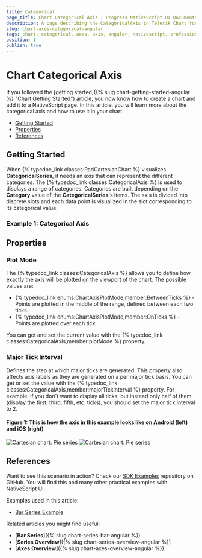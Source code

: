 ```yaml
---
title: Categorical
page_title: Chart Categorical Axis | Progress NativeScript UI Documentation
description: A page describing the CategoricalAxis in Telerik Chart for NativeScript
slug: chart-axes-categorical-angular
tags: chart, categorical, axes, axis, angular, nativescript, professional, ui
position: 1
publish: true
---
```


# Chart Categorical Axis

If you followed the [getting started]({% slug chart-getting-started-angular %} "Chart Getting Started") article, you now know how to create a chart and add it to a NativeScript page. In this article, you will learn more about the categorical axis and how to use it in your chart.

* [Getting Started](#getting-started)
* [Properties](#properties)
* [References](#references)

## Getting Started

When {% typedoc_link classes:RadCartesianChart %} visualizes **CategoricalSeries**, it needs an axis that can represent the different categories. The {% typedoc_link classes:CategoricalAxis %} is used to displays a range of categories. Categories are built depending on the **Category** value of the **CategoricalSeries**'s items. The axis is divided into discrete slots and each data point is visualized in the slot corresponding to its categorical value.

### Example 1: Categorical Axis

<snippet id='chart-angular-bar-series-component'/>
<snippet id='chart-angular-bar-series'/>

## Properties

### Plot Mode

The {% typedoc_link classes:CategoricalAxis %} allows you to define how exactly the axis will be plotted on the viewport of the chart. The possible values are:

* {% typedoc_link enums:ChartAxisPlotMode,member:BetweenTicks %} - Points are plotted in the middle of the range, defined between each two ticks.
* {% typedoc_link enums:ChartAxisPlotMode,member:OnTicks %} - Points are plotted over each tick.

You can get and set the current value with the {% typedoc_link classes:CategoricalAxis,member:plotMode %} property.

### Major Tick Interval

Defines the step at which major ticks are generated. This property also affects axis labels as they are generated on a per major tick basis. You can get or set the value with the {% typedoc_link classes:CategoricalAxis,member:majorTickInterval %} property. For example, if you don't want to display all ticks, but instead only half of them (display the first, third, fifth, etc. ticks), you should set the major tick interval to 2.

#### Figure 1: This is how the axis in this example looks like on Android (left) and iOS (right)

![Cartesian chart: Pie series](../../../../img/ns_ui/categorical_axis_android.png "CategoricalAxis on Android.") ![Cartesian chart: Pie series](../../../../img/ns_ui/categorical_axis_ios.png "CategoricalAxis on iOS.")

## References

Want to see this scenario in action?
Check our [SDK Examples](https://github.com/NativeScript/nativescript-ui-samples-angular) repository on GitHub. You will find this and many other practical examples with NativeScript UI.

Examples used in this article:

* [Bar Series Example](https://github.com/NativeScript/nativescript-ui-samples-angular/tree/master/chart/app/examples/series/bar)

Related articles you might find useful:

* [**Bar Series**]({% slug chart-series-bar-angular %})
* [**Series Overview**]({% slug chart-series-overview-angular %})
* [**Axes Overview**]({% slug chart-axes-overview-angular %})
